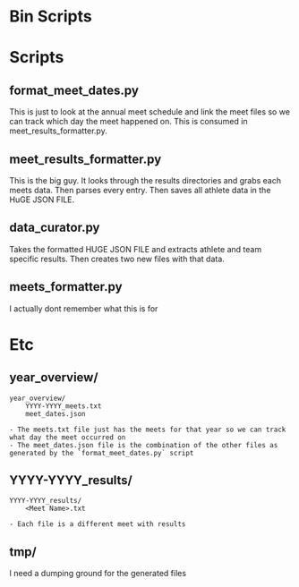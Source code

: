 # Bin Scripts

# Scripts
## format_meet_dates.py
This is just to look at the annual meet schedule and link the meet files so we can track which day the meet happened on. This is consumed in meet_results_formatter.py.

## meet_results_formatter.py
This is the big guy. It looks through the results directories and grabs each meets data. Then parses every entry. Then saves all athlete data in the HuGE JSON FILE.

## data_curator.py
Takes the formatted HUGE JSON FILE and extracts athlete and team specific results. Then creates two new files with that data. 

## meets_formatter.py
I actually dont remember what this is for


# Etc

## year_overview/
```
year_overview/
    YYYY-YYYY_meets.txt
    meet_dates.json
```
    - The meets.txt file just has the meets for that year so we can track what day the meet occurred on
    - The meet_dates.json file is the combination of the other files as generated by the `format_meet_dates.py` script

## YYYY-YYYY_results/
```
YYYY-YYYY_results/
    <Meet Name>.txt
```
    - Each file is a different meet with results

## tmp/
I need a dumping ground for the generated files
